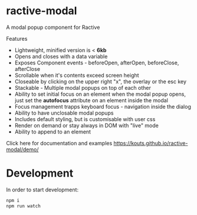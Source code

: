 # ractive-modal
A modal popup component for Ractive

Features
- Lightweight, minified version is &lt; <strong>6kb</strong>
- Opens and closes with a data variable
- Exposes Component events - beforeOpen, afterOpen, beforeClose, afterClose
- Scrollable when it's contents exceed screen height
- Closeable by clicking on the upper right "x", the overlay or the esc key
- Stackable - Multiple modal popups on top of each other
- Ability to set initial focus on an element when the modal popup opens, just set the <strong>autofocus</strong> attribute on an element inside the modal
- Focus management trapps keyboard focus - navigation inside the dialog
- Ability to have unclosable modal popups
- Includes default styling, but is customisable with user css
- Render on demand or stay always in DOM with "live" mode
- Ability to append to an element

Click here for documentation and examples
https://kouts.github.io/ractive-modal/demo/

# Development

In order to start development:

```sh
npm i
npm run watch
```
